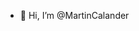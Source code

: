 - 👋 Hi, I’m @MartinCalander

<!---
martincalander/martincalander is a ✨ special ✨ repository because its `README.md` (this file) appears on your GitHub profile.
You can click the Preview link to take a look at your changes.
--->
